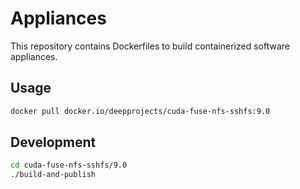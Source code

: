 # Appliances

This repository contains Dockerfiles to build containerized software appliances.

## Usage

```bash
docker pull docker.io/deepprojects/cuda-fuse-nfs-sshfs:9.0
```

## Development

```bash
cd cuda-fuse-nfs-sshfs/9.0
./build-and-publish
```
